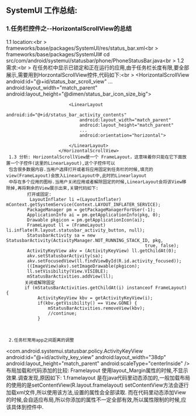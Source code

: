 ## SystemUI 工作总结:
###     1.任务栏控件之--HorizontalScrollView的总结
1.1 location:<br \>
frameworks/base/packages/SystemUI/res/status_bar.xml<br \>
                  frameworks/base/packages/SystemUI# cd src/com/android/systemui/statusbar/phone/PhoneStatusBar.java<br \>
     1.2 需求:<br \>
     在任务栏中显示已锁定和正在运行的应用,由于任务栏长度有限,要全部展示,需要用到HorzontalScrollView控件,代码如下:<br \>
                        <HorizontalScrollView
                             android:id="@+id/status_bar_scroll_view"
                             ...
                             android:layout_width="match_parent"
                             android:layout_height="@dimen/status_bar_icon_size_big">

                            <LinearLayout 
                                android:id="@+id/status_bar_activity_contents"
                                android:layout_width="match_parent"
                                android:layout_height="match_parent"
                                ...
                                android:orientation="horizontal">

                            </LinearLayout>
                        </HorizontalScrollView>
     1.3 分析: HorizontalScrollView是一个 FrameLayout，这意味着你只能在它下面放置一个子控件(这里的LinearLayout),这个子控件可以
     包含很多数据内容.当用户选择打开或者将应用固定到任务栏的时候,填充的view(FrameLayout)会放入LinearLayout中,此时的Linearlayout
     中存在多个应用的图标.当用户关闭应用或者解除固定的时候,LinearLayout会将该View移除掉,再将剩余的View展示出来,关键代码如下:
            打开或固定:
             LayoutInflater li =(LayoutInflater) mContext.getSystemService(Context.LAYOUT_INFLATER_SERVICE);
            PackageManager pm = getPackageManagerForUser(-1);
            ApplicationInfo ai = pm.getApplicationInfo(pkg, 0);
            Drawable pkgicon = pm.getApplicationIcon(ai);
            FrameLayout ll = (FrameLayout) li.inflate(R.layout.statusbar_activity_button, null);
            StatusbarActivity sa = new StatusbarActivity(ActivityManager.NOT_RUNNING_STACK_ID, pkg,
                                                         true, false);
            ActivityKeyView akv = (ActivityKeyView) ll.getChildAt(0);
            akv.setStatusbarActivity(sa);
            akv.setFocusedView(ll.findViewById(R.id.activity_focused));
            ((ImageView)akv).setImageDrawable(pkgicon);
            ll.setVisibility(View.VISIBLE);
            mStatusBarActivities.addView(ll);
           关闭或解除固定
           if (mStatusBarActivities.getChildAt(i) instanceof FrameLayout) {
                ActivityKeyView kbv = getActivityKeyView(i);
                if(kbv.getVisibility() == View.GONE) {
                    mStatusBarActivities.removeView(kbv);
                    //continue;
                }
        
     

     2.任务栏常用app之间距离的调整
<FrameLayout
    		android:id="@+id/statusbar_activity_button"
    		xmlns:android="http://schemas.android.com/apk/res/android"
    		android:layout_width="@dimen/status_bar_icon_size_big"
    		android:layout_height="@dimen/status_bar_icon_size_big"
    		android:paddingStart="@dimen/status_bar_icon_padding_big"
    		android:paddingEnd="@dimen/status_bar_icon_padding_big" />
    	<com.android.systemui.statusbar.policy.ActivityKeyView
        	android:id="@+id/activity_key_view"
        	android:layout_width="38dp"
        	android:layout_height="match_parent"
        	android:scaleType="centerInside" />
    	<View
        	android:id="@+id/activity_focused"
        	android:layout_width="match_parent"
        	android:layout_height="match_parent"
        	android:background="#66ffffff"
        	android:visibility="gone"/>
</FrameLayout>
  布局加载和代码添加的比较:
      Framelayout 使用layout_Margin属性的时候,不显示效果.调查发现,原因如下:
      1.framelayout 是在java代码里动态添加的,一般加载布局的使用的是setContentView(R.layout.framelayout)
        setContentView方法会逐行加载xml文件,所以使用该方法,设置的属性会全部读取.
        而在代码里动态添加View的时候,会自适应布局,所以你添加的属性不一定全部有效,所以属性限制的时候,应该具体到控件中.
